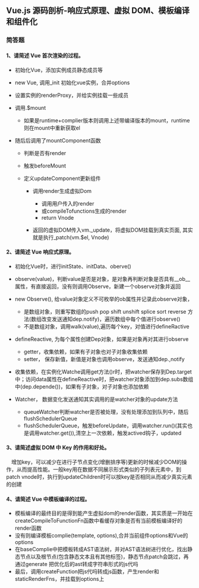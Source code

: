 ## Vue.js 源码剖析-响应式原理、虚拟 DOM、模板编译和组件化

### 简答题

#### 1、请简述 Vue 首次渲染的过程。

- 初始化Vue，添加实例成员静态成员等

- new Vue, 调用_init 初始化vue实例，合并options

- 设置实例的renderProxy，并给实例挂载一些成员

- 调用.$mount

  - 如果是runtime+complier版本则调用上述带编译版本的mount，runtime则在mount中重新获取el

- 随后后调用了mountComponent函数

  - 判断是否有render

  - 触发beforeMount

  - 定义updateComponent更新组件

    - 调用render生成虚拟Dom
      - 调用用户传入的render
      - 或compileTofunctions生成的render
      - return Vnode

    - 返回的虚拟DOM传入vm._update，将虚拟DOM挂载到真实页面, 其实就是执行_patch(vm.$el, Vnode)


#### 2、请简述 Vue 响应式原理。

- 初始化Vue时，进行initState、initData、oberve()
- observe(value)，判断value是否是对象，是对象再判断对象是否具有__ob__属性，有直接返回，没有则调用Observe，新建一个observe对象并返回
- new Observe(), 给value对象定义不可枚举的ob属性并记录此observe对象，
  - 是数组对象，则重写数组的push pop shift unshift splice sort reverse 方法(数组改变发送通知dep.notify)，遍历数组中每个值进行observe()
  - 不是数组对象，调用walk(value),遍历每个key，对值进行defineRactive

- defineReactive, 为每个属性创建Dep对象，如果是对象再对其进行observe
  - getter，收集依赖，如果有子对象也对子对象收集依赖
  - setter， 保存新值，新值是对象也调用observe，发送通知dep.,notify

- 收集依赖，在实例化Watche调用get方法()r时，把watcher保存到Dep.target中；访问data属性在defineReactive时，把watcher对象添加到dep.subs数组中(dep.depende())，如果有子对象，对子对象也添加依赖
- Watcher， 数据变化发送通知其实调用的是watcher对象的update方法
  - queueWatcher判断watcher是否被处理，没有处理添加到队列中，随后flushSchedulerQueue
  - flushSchedulerQueue，触发beforeUpdate，调用watcher.run()(其实也是调用watcher.get()),清空上一次依赖，触发actived钩子，updated

#### 3、请简述虚拟 DOM 中 Key 的作用和好处。

　增加key，可以减少在进行子节点变化(增删排序等)更新的时候减少DOM的操作，从而提高性能。一般key用在数据不同展示形式类似的子列表元素中，到patch vnode时，执行到updateChildren时可以按key是否相同从而减少真实元素的创建

#### 4、请简述 Vue 中模板编译的过程。

- 模板编译的最终目的是得到能产生虚拟dom的render函数，其实质是一开始在createCompileToFunctionFn函数中看缓存对象是否有当前模板编译好的render函数
- 没有则编译模板complie(template, options),合并当前组件options和Vue的options
- 在baseComplie中把模板转成AST语法树，并对AST语法树进行优化，找出静态节点以及根节点(包含静态文本且有其他标签)，静态节点patch会跳过，再通过generate 把优化后的ast转成字符串形式的js代吗
- 最后，调用createFunction把js代吗转成js函数，产生render和staticRenderFns，并挂载到options上

　

　

　